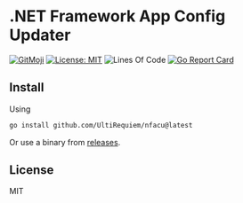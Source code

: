 # .NET Framework App Config Updater

[![GitMoji](https://img.shields.io/badge/Gitmoji-%F0%9F%8E%A8%20-FFDD67.svg)](https://gitmoji.dev)
[![License: MIT](https://img.shields.io/badge/License-MIT-blue.svg)](https://opensource.org/licenses/MIT)
![Lines Of Code](https://img.shields.io/tokei/lines/github.com/UltiRequiem/nfacu?color=blue&label=Total%20Lines)
[![Go Report Card](https://goreportcard.com/badge/github.com/UltiRequiem/nfacu)](https://goreportcard.com/report/github.com/UltiRequiem/nfacu)

## Install

Using

```sh
go install github.com/UltiRequiem/nfacu@latest
```

Or use a binary from [releases](https://github.com/UltiRequiem/nfacu/releases/latest).

## License

MIT
